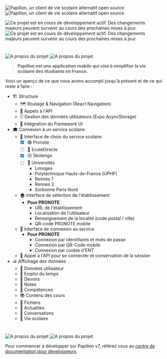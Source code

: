 ![Papillon, un client de vie scolaire alternatif open source](https://raw.githubusercontent.com/PapillonApp/Papillon/main/.github/assets/main_banner_light.svg#gh-light-mode-only)
![Papillon, un client de vie scolaire alternatif open source](https://raw.githubusercontent.com/PapillonApp/Papillon/main/.github/assets/main_banner_dark.svg#gh-dark-mode-only)

![Ce projet est en cours de développement actif. Des changements majeurs peuvent survenir au cours des prochaines mises à jour.](https://raw.githubusercontent.com/PapillonApp/Papillon/main/.github/assets/warning_devt_light.svg#gh-light-mode-only)
![Ce projet est en cours de développement actif. Des changements majeurs peuvent survenir au cours des prochaines mises à jour.](https://raw.githubusercontent.com/PapillonApp/Papillon/main/.github/assets/warning_devt_dark.svg#gh-dark-mode-only)

#

![A propos du projet](https://raw.githubusercontent.com/PapillonApp/Papillon/main/.github/assets/part_about_light.svg#gh-light-mode-only)
![A propos du projet](https://raw.githubusercontent.com/PapillonApp/Papillon/main/.github/assets/part_about_dark.svg#gh-dark-mode-only)

> **Papillon est une application mobile qui vise à simplifier la vie scolaire des étudiants en France.**

Voici un aperçu de ce que nous avons accompli jusqu'à présent et de ce qui reste à faire :

- 🏗️ Structure
  - 🗺️ Routage & Navigation (React Navigation)
  - 🔄 Appels à l'API
  - 🗄️ Gestion des données utilisateurs (Expo AsyncStorage)
  - 🎨 Intégration du Framework UI
- 🎓 Connexion à un service scolaire
  - 🏫 Interface de choix du service scolaire
    - [x] 🟢 Pronote
    - [ ] 🔵 EcoleDirecte
    - [x] 🟡 Skolengo
    - [ ] 🏫 Universités
      - Limoges
      - Polytechnique Hauts-de-France (UPHF)
      - Rennes 1
      - Rennes 2
      - Sorbonne Paris Nord
  - 🏠 Interface de sélection de l'établissement
    - **Pour PRONOTE**
      - URL de l'établissement
      - Localisation de l'utilisateur
      - Renseignement de la localité (code postal / ville)
      - QR-code PRONOTE mobile
  - 🔑 Interface de connexion au service
    - **Pour PRONOTE**
      - Connexion par identifiants et mots de passe
      - Connexion par QR-Code mobile
      - Connexion par cookie d'ENT
  - 🔐 Appel à l'API pour se connecter et conservation de la session
- 📊 Affichage des données
  - 👤 Données utilisateur
  - 📅 Emploi du temps
  - 📝 Devoirs
  - 🏅 Notes
  - 🧠 Compétences
  - 📚 Contenu des cours
  - 📁 Fichiers
  - 📰 Actualités
  - 💬 Conversations
  - 🎒 Vie scolaire
 
#
 
![A propos du projet](https://raw.githubusercontent.com/PapillonApp/Papillon/main/.github/assets/part_dev_light.svg#gh-light-mode-only)
![A propos du projet](https://raw.githubusercontent.com/PapillonApp/Papillon/main/.github/assets/part_dev_dark.svg#gh-dark-mode-only)

Pour commencer à développer sur Papillon v7, référez vous au [centre de documentation pour développeurs](https://developers.papillon.bzh/getting-started/quick-start).
